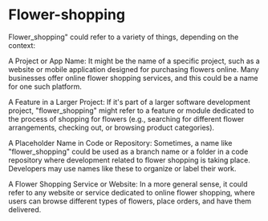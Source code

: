 # Flower-shopping
Flower_shopping" could refer to a variety of things, depending on the context:

A Project or App Name: It might be the name of a specific project, such as a website or mobile application designed for purchasing flowers online. Many businesses offer online flower shopping services, and this could be a name for one such platform.

A Feature in a Larger Project: If it's part of a larger software development project, "flower_shopping" might refer to a feature or module dedicated to the process of shopping for flowers (e.g., searching for different flower arrangements, checking out, or browsing product categories).

A Placeholder Name in Code or Repository: Sometimes, a name like "flower_shopping" could be used as a branch name or a folder in a code repository where development related to flower shopping is taking place. Developers may use names like these to organize or label their work.

A Flower Shopping Service or Website: In a more general sense, it could refer to any website or service dedicated to online flower shopping, where users can browse different types of flowers, place orders, and have them delivered.
